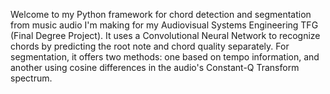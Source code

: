 Welcome to my Python framework for chord detection and segmentation from music audio I'm making for my Audiovisual Systems Engineering TFG (Final Degree Project). It uses a Convolutional Neural Network to recognize chords by predicting the root note and chord quality separately. For segmentation, it offers two methods: one based on tempo information, and another using cosine differences in the audio's Constant-Q Transform spectrum.
